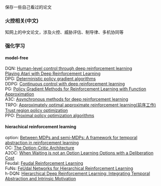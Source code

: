 保存一些自己看过的论文

### 火控相关(中文)
知网上的中文论文，涉及火控、威胁评估、制导律、多机协同等

### 强化学习
#### model-free
DQN: [Human-level control through deep reinforcement learning](https://gitee.com/yangshengqi/paper/blob/master/%E5%BC%BA%E5%8C%96%E5%AD%A6%E4%B9%A0/model-free/Human-level%20control%20through%20deep%20reinforcement%20learning(Nature).pdf)  
     [Playing Atari with Deep Reinforcement Learning](https://gitee.com/yangshengqi/paper/blob/master/%E5%BC%BA%E5%8C%96%E5%AD%A6%E4%B9%A0/model-free/Playing%20Atari%20with%20Deep%20Reinforcement%20Learning(ICML).pdf)  
DPG: [Deterministic policy gradient algorithms](https://gitee.com/yangshengqi/paper/blob/master/%E5%BC%BA%E5%8C%96%E5%AD%A6%E4%B9%A0/model-free/Deterministic%20policy%20gradient%20algorithms.pdf)  
DDPG: [Continuous control with deep reinforcement learning](https://gitee.com/yangshengqi/paper/blob/master/%E5%BC%BA%E5%8C%96%E5%AD%A6%E4%B9%A0/model-free/Continuous%20control%20with%20deep%20reinforcement%20learning.pdf)  
PG: [Policy Gradient Methods for Reinforcement Learning with Function Approximation](https://gitee.com/yangshengqi/paper/blob/master/%E5%BC%BA%E5%8C%96%E5%AD%A6%E4%B9%A0/model-free/Policy%20Gradient%20Methods%20for%20Reinforcement%20Learning%20with%20Function%20Approximation.pdf)  
A3C: [Asynchronous methods for deep reinforcement learning](https://gitee.com/yangshengqi/paper/blob/master/%E5%BC%BA%E5%8C%96%E5%AD%A6%E4%B9%A0/model-free/Asynchronous%20methods%20for%20deep%20reinforcement%20learning.pdf)  
TRPO: [Approximately optimal approximate reinforcement learning(前序工作)](https://gitee.com/yangshengqi/paper/blob/master/%E5%BC%BA%E5%8C%96%E5%AD%A6%E4%B9%A0/model-free/Approximately%20optimal%20approximate%20reinforcement%20learning.pdf)  
      [Trust region policy optimization](https://gitee.com/yangshengqi/paper/blob/master/%E5%BC%BA%E5%8C%96%E5%AD%A6%E4%B9%A0/model-free/Trust%20region%20policy%20optimization.pdf)  
PPO: [Proximal policy optimization algorithms](https://gitee.com/yangshengqi/paper/blob/master/%E5%BC%BA%E5%8C%96%E5%AD%A6%E4%B9%A0/model-free/Proximal%20policy%20optimization%20algorithms.pdf)  

#### hierachical reinforcement learning
option: [Between MDPs and semi-MDPs: A framework for temporal abstraction in reinforcement learning](https://gitee.com/yangshengqi/paper/blob/master/%E5%BC%BA%E5%8C%96%E5%AD%A6%E4%B9%A0/hierachical%20reinforcement%20learning/Between%20MDPs%20and%20semi-MDPs:%0AA%20framework%20for%20temporal%20abstraction%0Ain%20reinforcement%20learning.pdf)  
OC: [The Option-Critic Architecture](https://gitee.com/yangshengqi/paper/blob/master/%E5%BC%BA%E5%8C%96%E5%AD%A6%E4%B9%A0/hierachical%20reinforcement%20learning/The%20Option-Critic%20Architecture.pdf)    
A2OC: [When Waiting is not an Option  Learning Options with a Deliberation Cost](https://gitee.com/yangshengqi/paper/blob/master/%E5%BC%BA%E5%8C%96%E5%AD%A6%E4%B9%A0/hierachical%20reinforcement%20learning/When%20Waiting%20is%20not%20an%20Option%20%20Learning%20Options%20with%20a%20Deliberation%20Cost.pdf)  
Feudal: [Feudal Reinforcement Learning](https://gitee.com/yangshengqi/paper/blob/master/%E5%BC%BA%E5%8C%96%E5%AD%A6%E4%B9%A0/hierachical%20reinforcement%20learning/Feudal%Reinforcement%20Learning.pdf)  
FuNs: [FeUdal Networks for Hierarchical Reinforcement Learning](https://gitee.com/yangshengqi/paper/blob/master/%E5%BC%BA%E5%8C%96%E5%AD%A6%E4%B9%A0/hierachical%20reinforcement%20learning/FeUdal%20Networks%20for%20Hierarchical%20Reinforcement%20Learning.pdf)  
h-DQN: [Hierarchical Deep Reinforcement Learning: Integrating Temporal Abstraction and Intrinsic Motivation](https://gitee.com/yangshengqi/paper/blob/master/%E5%BC%BA%E5%8C%96%E5%AD%A6%E4%B9%A0/hierachical%20reinforcement%20learning/Hierarchical%20Deep%20Reinforcement%20Learning:%0AIntegrating%20Temporal%20Abstraction%20and%0AIntrinsic%20Motivation.pdf)  

